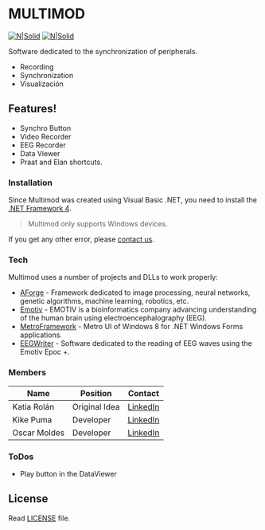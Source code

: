 # MULTIMOD

[![N|Solid](https://camo.githubusercontent.com/13c4e50d88df7178ae1882a203ed57b641674f94/68747470733a2f2f63646e2e7261776769742e636f6d2f73696e647265736f726875732f617765736f6d652f643733303566333864323966656437386661383536353265336136336531353464643865383832392f6d656469612f62616467652e737667)]() [![N|Solid](https://travis-ci.org/KikePuma/multimod_.svg?branch=master)]()

Software dedicated to the synchronization of peripherals.

  - Recording
  - Synchronization
  - Visualización

## Features!

  - Synchro Button
  - Video Recorder
  - EEG Recorder
  - Data Viewer
  - Praat and Elan shortcuts.

### Installation

Since Multimod was created using Visual Basic .NET, you need to install the [.NET Framework 4](https://www.microsoft.com/es-es/download/details.aspx?id=17851).

> Multimod only supports Windows devices.

If you get any other error, please [contact us](mailto:kikefontanlorenzo@gmail.com).

### Tech

Multimod uses a number of projects and DLLs to work properly:

* [AForge](https://github.com/andrewkirillov/AForge.NET) - Framework dedicated to image processing, neural networks, genetic algorithms, machine learning, robotics, etc.
* [Emotiv](https://github.com/Emotiv) - EMOTIV is a bioinformatics company advancing understanding of the human brain using electroencephalography (EEG).
* [MetroFramework](https://github.com/thielj/MetroFramework) - Metro UI of Windows 8 for .NET Windows Forms applications.
* [EEGWriter](https://github.com/KikePuma/eegwriter_.git) - Software dedicated to the reading of EEG waves using the Emotiv Epoc +.

### Members

| Name | Position | Contact |
| ------ | ------ | ------ |
| Katia Rolán | Original Idea | [LinkedIn](https://linkedin.com/in/katiarolan) |
| Kike Puma | Developer | [LinkedIn](https://linkedin.com/in/kikepuma) |
| Oscar Moldes | Developer | [LinkedIn](https://www.linkedin.com/in/oscar-moldes-4a72905a/) |

### ToDos

 - Play button in the DataViewer

License
----

Read [LICENSE](https://github.com/KikePuma/multimod_/blob/master/LICENSE) file.